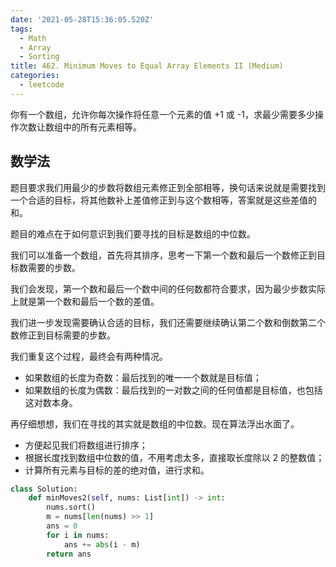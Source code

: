 ```yaml
---
date: '2021-05-28T15:36:05.520Z'
tags:
  - Math
  - Array
  - Sorting
title: 462. Minimum Moves to Equal Array Elements II (Medium)
categories:
  - leetcode
---
```


你有一个数组，允许你每次操作将任意一个元素的值 +1 或 -1，求最少需要多少操作次数让数组中的所有元素相等。

<!-- more -->

## 数学法

题目要求我们用最少的步数将数组元素修正到全部相等，换句话来说就是需要找到一个合适的目标，将其他数补上差值修正到与这个数相等，答案就是这些差值的和。

题目的难点在于如何意识到我们要寻找的目标是数组的中位数。

我们可以准备一个数组，首先将其排序，思考一下第一个数和最后一个数修正到目标数需要的步数。

我们会发现，第一个数和最后一个数中间的任何数都符合要求，因为最少步数实际上就是第一个数和最后一个数的差值。

我们进一步发现需要确认合适的目标，我们还需要继续确认第二个数和倒数第二个数修正到目标需要的步数。

我们重复这个过程，最终会有两种情况。

- 如果数组的长度为奇数：最后找到的唯一一个数就是目标值；
- 如果数组的长度为偶数：最后找到的一对数之间的任何值都是目标值，也包括这对数本身。

再仔细想想，我们在寻找的其实就是数组的中位数。现在算法浮出水面了。

- 方便起见我们将数组进行排序；
- 根据长度找到数组中位数的值，不用考虑太多，直接取长度除以 2 的整数值；
- 计算所有元素与目标的差的绝对值，进行求和。

```python
class Solution:
    def minMoves2(self, nums: List[int]) -> int:
        nums.sort()
        m = nums[len(nums) >> 1]
        ans = 0
        for i in nums:
            ans += abs(i - m)
        return ans
```

